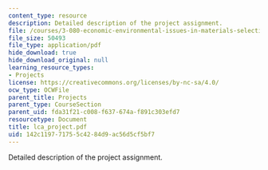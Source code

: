 ```yaml
---
content_type: resource
description: Detailed description of the project assignment.
file: /courses/3-080-economic-environmental-issues-in-materials-selection-fall-2005/142c119771755c4284d9ac56d5cf5bf7_lca_project.pdf
file_size: 50493
file_type: application/pdf
hide_download: true
hide_download_original: null
learning_resource_types:
- Projects
license: https://creativecommons.org/licenses/by-nc-sa/4.0/
ocw_type: OCWFile
parent_title: Projects
parent_type: CourseSection
parent_uid: fda31f21-c008-f637-674a-f891c303efd7
resourcetype: Document
title: lca_project.pdf
uid: 142c1197-7175-5c42-84d9-ac56d5cf5bf7
---
```

Detailed description of the project assignment.
